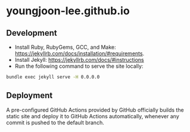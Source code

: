 # youngjoon-lee.github.io

## Development

- Install Ruby, RubyGems, GCC, and Make: https://jekyllrb.com/docs/installation/#requirements.
- Install Jekyll: https://jekyllrb.com/docs/#instructions
- Run the following command to serve the site locally:
```bash
bundle exec jekyll serve -H 0.0.0.0
```

## Deployment

A pre-configured GitHub Actions provided by GitHub officially builds the static site and
deploy it to GitHub Actions automatically,
whenever any commit is pushed to the default branch.
